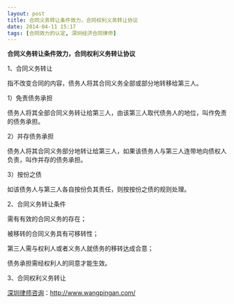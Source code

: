 ```yaml
---
layout: post
title: 合同义务转让条件效力，合同权利义务转让协议
date: 2014-04-11 15:17
tags: [合同效力的认定, 深圳经济合同律师]
---
```

<strong>合同义务转让条件效力，合同权利义务转让协议</strong>

1、合同义务转让

指不改变合同的内容，债务人将其合同义务全部或部分地转移给第三人。

1）免责债务承担

债务人将其全部合同义务转让给第三人，由该第三人取代债务人的地位，叫作免责的债务承担。

2）并存债务承担

债务人将其合同义务部分地转让给第三人，如果该债务人与第三人连带地向债权人负责，叫作并存的债务承担。

3）按份之债

如该债务人与第三人各自按份负其责任，则按按份之债的规则处理。

2、合同义务转让条件

需有有效的合同义务的存在；

被移转的合同义务具有可移转性；

第三人需与权利人或者义务人就债务的移转达成合意；

债务承担需经权利人的同意才能生效。

3、合同权利义务转让

<a href="http://www.wangpingan.com/">深圳律师咨询</a>：<a href="http://www.wangpingan.com/">http://www.wangpingan.com/</a>

